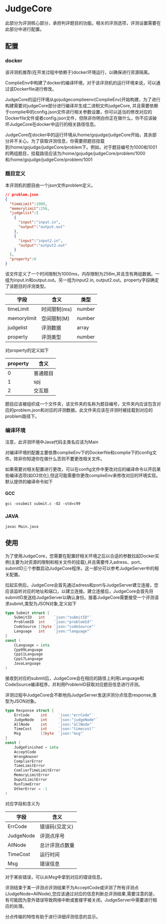 # JudgeCore

此部分为评测核心部分，承担判评题目的功能。相关的评测选项，评测设置需要在此部分中进行配置。

## 配置

### docker 

该评测机推荐(在开发过程中依赖于)docker环境运行，以确保进行资源隔离。  

ComplieEnv中构建了docker的编译环境，对于该评测机的运行环境来说，可以通过该Dockerfile进行修改。  

JudgeCore的运行环境从gojudgecomplieenv(ComplieEnv)开始构建，为了进行构建需要对judgeCore部分进行编译并生成二进制文件judgeCore, 并且需要依赖于complie中的config.json文件进行相关参数设置，你可以适当的修改对应的Dockerfile文件或者config.json文件，但除非你明白你正在做什么，你不应该破坏JudgeCore在docker中运行的相关路径信息。  

JudgeCore在docker中的运行环境从/home/gojudge/judgeCore开始，其余部分并不关心。为了获取评测信息，你需要把题目挂载到/home/gojudge/judgeCore/problem下。例如，对于题目编号为1000和1001的两组题目，挂载路径应该为/home/gojudge/judgeCore/problem/1000和/home/gojudge/judgeCore/problem/1001

### 题目定义

本评测机的题目由一个json文件problem定义。

```json
// problem.json
{
  "timeLimit":1000,
  "memorylimit":256,
  "judgelist":[
    {
      "input":"input.in",
      "output":"output.out"
    },
    {
      "input":"input2.in",
      "output":"output2.out"   
    }
  ],
  "property":0
}
```

该文件定义了一个时间限制为1000ms，内存限制为256m,并且含有两组数据。一组为input.in和output.out。另一组为input2.in, output2.out。property字段确定了该题目的评测类型。

| 字段        | 含义         | 类型   |
| ----------- | ------------ | ------ |
| timeLimit   | 时间限制(ms) | number |
| memorylimit | 空间限制(M)  | number |
| judgelist   | 评测数据     | array  |
| property    | 评测类型     | number |

对property的定义如下

| property | 含义     |
| -------- | -------- |
| 0        | 普通题目 |
| 1        | spj      |
| 2        | 交互题   |

题目应该被组织成一个文件夹，该文件夹的名称为题目编号，文件夹内应该包含对应的problem.json和对应的评测数据。此文件夹应该在评测时被挂载到对应的problem路径下。

### 编译环境

注意，此评测环境中Java代码主类名应该为Main

对编译环境的配置主要依靠complieEnv下的Dockerfile和complie下的config文件。除非你知道你在做什么否则不要更改相关文件。  

如果需要对相关配置进行更改，可以在config文件中更改对应的编译命令以开启某些编译选项(如O2优化),但这可能需要你更改complieEnv来修改对应的环境实现。默认提供的编译命令如下

#### GCC

```com
gcc -osubmit submit.c -O2 -std=c99
```

### JAVA

```com
javac Main.java
```

## 使用

为了使用JudgeCore，您需要在配置好相关环境之后以合适的参数拉起Docker实例(主要为对资源的限制和相关文件的挂载),并且需要传入adress、port、submitID三个参数启动JudgeCore程序。这一部分可以参考JudgeServer中的相关配置。

拉起实例后，JudgeCore会首先通过adress和port与JudgeServer建立连接，您应该监听对应的地址和端口，以建立连接。建立连接后，JudgeCore会首先将submitID发送给JudgeServer以确认身份。接着JudgeCore需要接受一个评测请求submit,类型为JSON对象,定义如下

```go
type Submit struct {
	SubmitID   int    `json:"submitID"`
	ProblemID  int    `json:"problemId"`
	CodeSource []byte `json:"codeSource"`
	Language   int    `json:"language"`
}
const (
	CLanguage = iota
	Cpp99Language
	Cpp11Language
	Cpp17Language
	JavaLanguage
)
```

接收到对应的submit后，JudgeCore会在相应的路径上利用Language和CodeSource编译程序，并利用ProblemID获取对应题目信息进行评测。

评测过程中JudgeCore会不断地向JudgeServer发送评测分点信息response,类型为JSON对象。

```go
type Response struct {
	ErrCode   	int    	`json:"errCode"`
	JudgeNode 	int    	`json:"judgeNode"`
	AllNode   	int    	`json:"allNode"`
	TimeCost	int 	`json:"timecost"`
	Msg       	[]byte 	`json:"msg"`
}
const (
	JudgeFinished = iota
	AcceptCode
	WrongAnwser
	ComplierError
	TimeLimitError
	ComlierTimeLimitError
	MemoryLimitError
	OuputLimitError
	RunTimeError
	OtherError = -1
)
```

对应字段和含义为

| 字段      | 含义           |
| --------- | -------------- |
| ErrCode   | 错误码(见定义) |
| JudgeNode | 评测点序号     |
| AllNode   | 总计评测点数量 |
| TimeCost  | 运行时间       |
| Msg       | 错误信息       |

对于某些错误，可以从Msg中拿到对应的错误信息。

评测结束于某一评测点评测结果不为AcceptCode或评测了所有评测点(JudgeNode=AllNode),您应该通过对应的信息判断总评测结果,需要注意的是，有可能因为意外错误导致网络中断或套接字被关闭。JudgeServer中需要进行相应的处理。

分点传输的特性有助于进行详细评测信息的显示。







